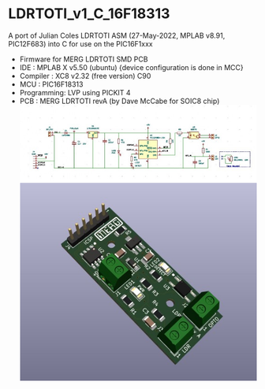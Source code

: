 # LDRTOTI_v1_C_16F18313

A port of Julian Coles LDRTOTI ASM (27-May-2022, MPLAB v8.91, PIC12F683) into C for use on the PIC16F1xxx
- Firmware for MERG LDRTOTI SMD PCB
- IDE :         MPLAB X v5.50 (ubuntu) {device configuration is done in MCC}
- Compiler :    XC8 v2.32 (free version)     C90
- MCU  :        PIC16F18313 
- Programming:  LVP using PICKIT 4
- PCB :    MERG LDRTOTI revA (by Dave McCabe for SOIC8 chip)
![schematc](https://github.com/daveharrisuk/LDRTOTI_v1_C_16F18313/blob/main/docs/PCB_schematic.jpg)
![PCB image](https://github.com/daveharrisuk/LDRTOTI_v1_C_16F18313/blob/main/docs/PCB_3Dview.jpg)
